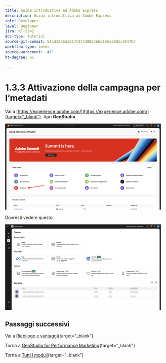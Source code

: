 ```yaml
---
title: Guida introduttiva ad Adobe Express
description: Guida introduttiva ad Adobe Express
role: Developer
level: Beginner
jira: KT-5342
doc-type: Tutorial
source-git-commit: 51ad32eb3a017c973d0822b6d1e5a39d5c3947b7
workflow-type: tm+mt
source-wordcount: '47'
ht-degree: 6%

---
```


# 1.3.3 Attivazione della campagna per l’metadati

Vai a [https://experience.adobe.com/](https://experience.adobe.com/){target="_blank"}. Apri **GenStudio**.

![GSPeM](./images/gspem1.png)

Dovresti vedere questo.

![GSPeM](./images/gspem2.png)


## Passaggi successivi

Vai a [Riepilogo e vantaggi](./summary.md){target="_blank"}

Torna a [GenStudio for Performance Marketing](./genstudio.md){target="_blank"}

Torna a [Tutti i moduli](./../../../overview.md){target="_blank"}
